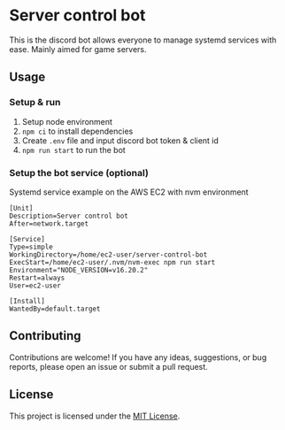 # Server control bot

This is the discord bot allows everyone to manage systemd services with ease.
Mainly aimed for game servers.

## Usage

### Setup & run

1. Setup node environment
1. `npm ci` to install dependencies
1. Create `.env` file and input discord bot token & client id
1. `npm run start` to run the bot

### Setup the bot service (optional)

Systemd service example on the AWS EC2 with nvm environment

```
[Unit]
Description=Server control bot
After=network.target

[Service]
Type=simple
WorkingDirectory=/home/ec2-user/server-control-bot
ExecStart=/home/ec2-user/.nvm/nvm-exec npm run start
Environment="NODE_VERSION=v16.20.2"
Restart=always
User=ec2-user

[Install]
WantedBy=default.target
```

## Contributing

Contributions are welcome! If you have any ideas, suggestions, or bug reports, please open an issue or submit a pull request.

## License

This project is licensed under the [MIT License](LICENSE).
